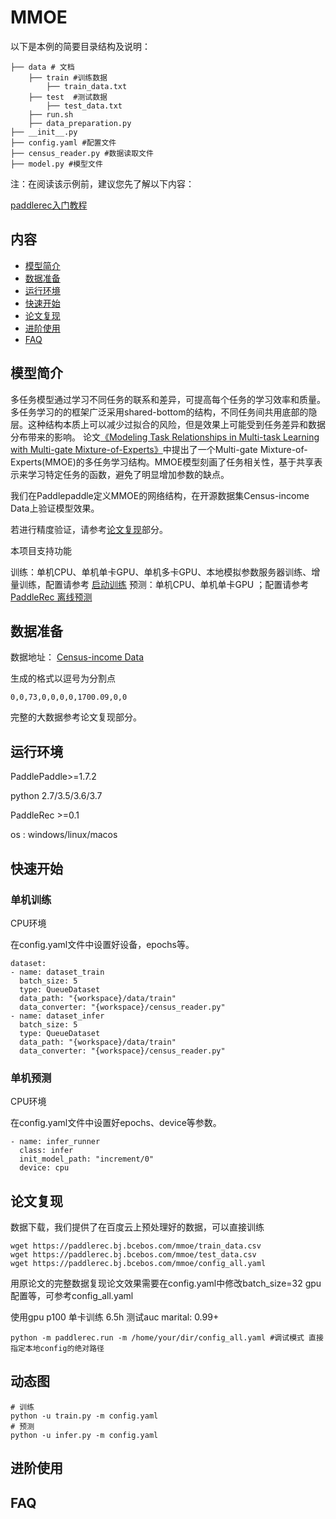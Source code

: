 # MMOE

 以下是本例的简要目录结构及说明： 

```
├── data # 文档
	├── train #训练数据
		├── train_data.txt
	├── test  #测试数据
		├── test_data.txt
	├── run.sh
	├── data_preparation.py
├── __init__.py 
├── config.yaml #配置文件
├── census_reader.py #数据读取文件
├── model.py #模型文件
```

注：在阅读该示例前，建议您先了解以下内容：

[paddlerec入门教程](https://github.com/PaddlePaddle/PaddleRec/blob/master/README.md)

## 内容

- [模型简介](https://github.com/PaddlePaddle/PaddleRec/tree/master/models/multitask/mmoe#模型简介)
- [数据准备](https://github.com/PaddlePaddle/PaddleRec/tree/master/models/multitask/mmoe#数据准备)
- [运行环境](https://github.com/PaddlePaddle/PaddleRec/tree/master/models/multitask/mmoe#运行环境)
- [快速开始](https://github.com/PaddlePaddle/PaddleRec/tree/master/models/multitask/mmoe#快速开始)
- [论文复现](https://github.com/PaddlePaddle/PaddleRec/tree/master/models/multitask/mmoe#论文复现)
- [进阶使用](https://github.com/PaddlePaddle/PaddleRec/tree/master/models/multitask/mmoe#进阶使用)
- [FAQ](https://github.com/PaddlePaddle/PaddleRec/tree/master/models/multitask/mmoe#FAQ)

## 模型简介

多任务模型通过学习不同任务的联系和差异，可提高每个任务的学习效率和质量。多任务学习的的框架广泛采用shared-bottom的结构，不同任务间共用底部的隐层。这种结构本质上可以减少过拟合的风险，但是效果上可能受到任务差异和数据分布带来的影响。  论文[《Modeling Task Relationships in Multi-task Learning with Multi-gate Mixture-of-Experts》]( https://www.kdd.org/kdd2018/accepted-papers/view/modeling-task-relationships-in-multi-task-learning-with-multi-gate-mixture- )中提出了一个Multi-gate Mixture-of-Experts(MMOE)的多任务学习结构。MMOE模型刻画了任务相关性，基于共享表示来学习特定任务的函数，避免了明显增加参数的缺点。 

我们在Paddlepaddle定义MMOE的网络结构，在开源数据集Census-income Data上验证模型效果。

若进行精度验证，请参考[论文复现](https://github.com/PaddlePaddle/PaddleRec/tree/master/models/multitask/mmoe#论文复现)部分。

本项目支持功能

训练：单机CPU、单机单卡GPU、单机多卡GPU、本地模拟参数服务器训练、增量训练，配置请参考 [启动训练](https://github.com/PaddlePaddle/PaddleRec/blob/master/doc/train.md)
预测：单机CPU、单机单卡GPU ；配置请参考[PaddleRec 离线预测](https://github.com/PaddlePaddle/PaddleRec/blob/master/doc/predict.md)

## 数据准备

数据地址： [Census-income Data](https://archive.ics.uci.edu/ml/machine-learning-databases/census-income-mld/census.tar.gz )


生成的格式以逗号为分割点

```
0,0,73,0,0,0,0,1700.09,0,0
```

完整的大数据参考论文复现部分。

## 运行环境

PaddlePaddle>=1.7.2

python 2.7/3.5/3.6/3.7

PaddleRec >=0.1

os : windows/linux/macos

## 快速开始

### 单机训练

CPU环境

在config.yaml文件中设置好设备，epochs等。

```
dataset:
- name: dataset_train
  batch_size: 5
  type: QueueDataset
  data_path: "{workspace}/data/train"
  data_converter: "{workspace}/census_reader.py"
- name: dataset_infer
  batch_size: 5
  type: QueueDataset
  data_path: "{workspace}/data/train"
  data_converter: "{workspace}/census_reader.py"
```

### 单机预测

CPU环境

在config.yaml文件中设置好epochs、device等参数。
```
- name: infer_runner
  class: infer
  init_model_path: "increment/0"
  device: cpu
```

## 论文复现

数据下载，我们提供了在百度云上预处理好的数据，可以直接训练

```
wget https://paddlerec.bj.bcebos.com/mmoe/train_data.csv
wget https://paddlerec.bj.bcebos.com/mmoe/test_data.csv
wget https://paddlerec.bj.bcebos.com/mmoe/config_all.yaml
```

用原论文的完整数据复现论文效果需要在config.yaml中修改batch_size=32 gpu配置等，可参考config_all.yaml

使用gpu p100 单卡训练 6.5h 测试auc marital: 0.99+

```
python -m paddlerec.run -m /home/your/dir/config_all.yaml #调试模式 直接指定本地config的绝对路径
```

## 动态图

```
# 训练
python -u train.py -m config.yaml 
# 预测
python -u infer.py -m config.yaml
```


## 进阶使用



## FAQ
